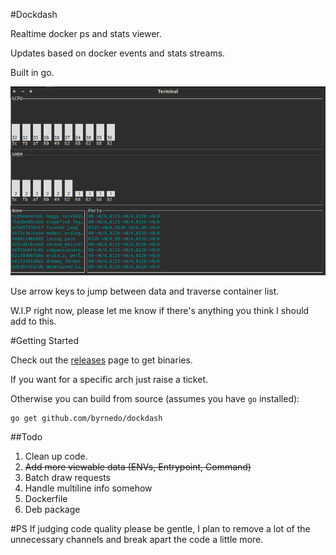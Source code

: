 #Dockdash

Realtime docker ps and stats viewer.

Updates based on docker events and stats streams.

Built in go.

<img src="./screencap.png" alt="Screen grab" width="600">

Use arrow keys to jump between data and traverse container list.

W.I.P right now, please let me know if there's anything you think I should add to this.

#Getting Started

Check out the [releases](http://github.com/byrnedo/dockdash/releases) page to get binaries. 

If you want for a specific arch just raise a ticket.

Otherwise you can build from source (assumes you have `go` installed):
    
    go get github.com/byrnedo/dockdash

##Todo
1. Clean up code.
2. ~~Add more viewable data (ENVs, Entrypoint, Command)~~
3. Batch draw requests
4. Handle multiline info somehow
5. Dockerfile
6. Deb package

#PS
If judging code quality please be gentle, I plan to remove a lot of the unnecessary channels
and break apart the code a little more.
